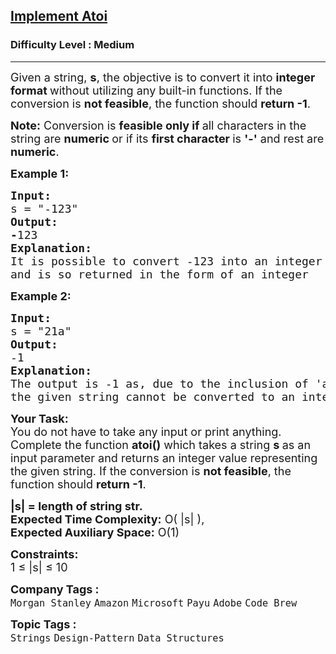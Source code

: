 <h2><a href="https://www.geeksforgeeks.org/problems/implement-atoi/1">Implement Atoi</a></h2><h3>Difficulty Level : Medium</h3><hr><div class="problems_problem_content__Xm_eO"><p><span style="font-size: 18px;">Given a string, <strong>s</strong>, the objective is to convert it into <strong>integer format </strong>without utilizing any built-in functions. If the conversion is <strong>not feasible</strong>, the function should <strong>return -1</strong>. </span></p>
<p><span style="font-size: 18px;"><strong>Note:</strong> Conversion is <strong>feasible only if </strong>all characters in the string are <strong>numeric </strong>or if its <strong>first character </strong>is <strong>'-'</strong> and rest are <strong>numeric</strong>.</span></p>
<p><span style="font-size: 18px;"><strong>Example 1:</strong></span></p>
<pre style="position: relative;"><span style="font-size: 18px;"><strong style="font-size: 18px;">Input:
</strong><span style="font-size: 18px;">s = "-123"
</span><strong style="font-size: 18px;">Output: <br>-</strong><span style="font-size: 18px;">123<br></span><strong style="font-size: 18px;">Explanation:<br></strong><span style="font-size: 18px;">It is possible to convert -123 into an integer <br>and is so returned in the form of an integer<br></span></span><div class="open_grepper_editor" title="Edit &amp; Save To Grepper"></div></pre>
<p><span style="font-size: 18px;"><strong>Example 2:</strong></span></p>
<pre style="position: relative;"><span style="font-size: 18px;"><strong style="font-size: 18px;">Input:
</strong><span style="font-size: 18px;">s = "21a"
</span><strong style="font-size: 18px;">Output: <br></strong><span style="font-size: 18px;">-1</span><strong style="font-size: 18px;">
Explanation: <br></strong><span style="font-size: 18px;">The output is -1 as, due to the inclusion of 'a',<br>the given string cannot be converted to an integer.
</span></span><div class="open_grepper_editor" title="Edit &amp; Save To Grepper"></div></pre>
<p><span style="font-size: 18px;"><strong>Your Task:</strong><br>You do not have to take any input or print anything. Complete the function <strong>atoi()</strong> which takes a string <strong>s&nbsp;</strong>as an input parameter and returns an integer value representing the given string. If the conversion is&nbsp;<strong>not feasible</strong>, the function should&nbsp;<strong>return -1</strong>.<br></span></p>
<p><span style="font-size: 18px;"><strong>|s| = length of string str.<br></strong></span><span style="font-size: 18px;"><strong>Expected Time Complexity:</strong> O( |s| ),&nbsp;<br><strong>Expected Auxiliary Space:</strong>&nbsp;O(1)<br></span></p>
<p><span style="font-size: 18px;"><strong>Constraints:</strong><br>1 ≤ |s| ≤ 10</span></p></div><p><span style=font-size:18px><strong>Company Tags : </strong><br><code>Morgan Stanley</code>&nbsp;<code>Amazon</code>&nbsp;<code>Microsoft</code>&nbsp;<code>Payu</code>&nbsp;<code>Adobe</code>&nbsp;<code>Code Brew</code>&nbsp;<br><p><span style=font-size:18px><strong>Topic Tags : </strong><br><code>Strings</code>&nbsp;<code>Design-Pattern</code>&nbsp;<code>Data Structures</code>&nbsp;